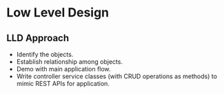 # Low Level Design

## LLD Approach

- Identify the objects.
- Establish relationship among objects.
- Demo with main application flow.
- Write controller service classes (with CRUD operations as methods) to mimic REST APIs for application.
